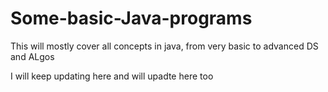 # Some-basic-Java-programs

This will mostly cover all concepts in java, from very basic to advanced DS and ALgos

I will keep updating here and will upadte here too
